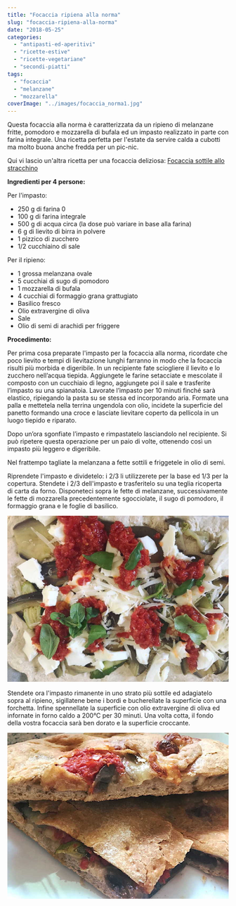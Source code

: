 ```yaml
---
title: "Focaccia ripiena alla norma"
slug: "focaccia-ripiena-alla-norma"
date: "2018-05-25"
categories: 
  - "antipasti-ed-aperitivi"
  - "ricette-estive"
  - "ricette-vegetariane"
  - "secondi-piatti"
tags: 
  - "focaccia"
  - "melanzane"
  - "mozzarella"
coverImage: "../images/focaccia_norma1.jpg"
---
```


Questa focaccia alla norma è caratterizzata da un ripieno di melanzane fritte, pomodoro e mozzarella di bufala ed un impasto realizzato in parte con farina integrale. Una ricetta perfetta per l'estate da servire calda a cubotti ma molto buona anche fredda per un pic-nic.

Qui vi lascio un'altra ricetta per una focaccia deliziosa: [Focaccia sottile allo stracchino](https://cucinadalnord.it/focaccia-sottile-allo-stracchino/)

**Ingredienti per 4 persone:**

Per l'impasto:

- 250 g di farina 0
- 100 g di farina integrale
- 500 g di acqua circa (la dose può variare in base alla farina)
- 6 g di lievito di birra in polvere
- 1 pizzico di zucchero
- 1/2 cucchiaino di sale

Per il ripieno:

- 1 grossa melanzana ovale
- 5 cucchiai di sugo di pomodoro
- 1 mozzarella di bufala
- 4 cucchiai di formaggio grana grattugiato
- Basilico fresco
- Olio extravergine di oliva
- Sale
- Olio di semi di arachidi per friggere

**Procedimento:**

Per prima cosa preparate l'impasto per la focaccia alla norma, ricordate che poco lievito e tempi di lievitazione lunghi farranno in modo che la focaccia risulti più morbida e digeribile. In un recipiente fate sciogliere il lievito e lo zucchero nell’acqua tiepida. Aggiungete le farine setacciate e mescolate il composto con un cucchiaio di legno, aggiungete poi il sale e trasferite l’impasto su una spianatoia. Lavorate l’impasto per 10 minuti finché sarà elastico, ripiegando la pasta su se stessa ed incorporando aria. Formate una palla e mettetela nella terrina ungendola con olio, incidete la superficie del panetto formando una croce e lasciate lievitare coperto da pellicola in un luogo tiepido e riparato.

Dopo un’ora sgonfiate l’impasto e rimpastatelo lasciandolo nel recipiente. Si può ripetere questa operazione per un paio di volte, ottenendo così un impasto più leggero e digeribile.

Nel frattempo tagliate la melanzana a fette sottili e friggetele in olio di semi.

Riprendete l'impasto e dividetelo: i 2/3 li utilizzerete per la base ed 1/3 per la copertura. Stendete i 2/3 dell'impasto e trasferitelo su una teglia ricoperta di carta da forno. Disponeteci sopra le fette di melanzane, successivamente le fette di mozzarella precedentemente sgocciolate, il sugo di pomodoro, il formaggio grana e le foglie di basilico.

![focaccia alla norma](../images/focaccia_norma.jpg)

Stendete ora l'impasto rimanente in uno strato più sottile ed adagiatelo sopra al ripieno, sigillatene bene i bordi e bucherellate la superficie con una forchetta. Infine spennellate la superficie con olio extravergine di oliva ed infornate in forno caldo a 200°C per 30 minuti. Una volta cotta, il fondo della vostra focaccia sarà ben dorato e la superficie croccante.

![forcaccia alla norma](../images/focaccia_norma2.jpg)

